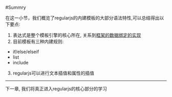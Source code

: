 #Summry

在这一小节，我们概览了regularjs的内建模板的大部分语法特性,可以总结得出以下要点:

1. 表达式是整个模板引擎的核心所在, 关系到[框架的数据绑定的实现](../core/binding.md)
2. 目前模板有三种内建规则: 
  - if/else/elseif
  - list
  - include
3. regularjs可以进行文本插值和属性的插值


------------
下一章, 我们将真正进入regularjs的核心部分的学习
